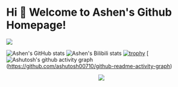 # Hi 🐼 Welcome to Ashen's Github Homepage!
<img src="https://readme-typing-svg.herokuapp.com/?lines=Hello%20World!;非淡泊无以明志，非宁静注无以致远。;非学无以广才，非志无以成学。;淫慢则不能励精，险躁则不能治性。&font=Roboto" />

</p>

![Ashen's GitHub stats](https://github-readme-stats.vercel.app/api?username=AshenOneme&show_icons=true&theme=radical)
![Ashen's Bilibili stats](https://stats.justsong.cn/api/bilibili/?id=32783374&theme=dark)
[![trophy](https://github-profile-trophy.vercel.app/?username=AshenOneme&theme=onedark)](https://github.com/ryo-ma/github-profile-trophy)
[![Ashutosh's github activity graph](https://github-readme-activity-graph.cyclic.app/graph?username=AshenOneme&theme=dracula)(https://github.com/ashutosh00710/github-readme-activity-graph)
<div align="center"> <img src="https://visitor-badge.glitch.me/badge?page_id=AshenOneme" /> </div>  
